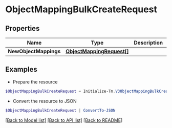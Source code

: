 # ObjectMappingBulkCreateRequest
## Properties

Name | Type | Description | Notes
------------ | ------------- | ------------- | -------------
**NewObjectMappings** | [**ObjectMappingRequest[]**](ObjectMappingRequest.md) |  | 

## Examples

- Prepare the resource
```powershell
$ObjectMappingBulkCreateRequest = Initialize-Tm.V3ObjectMappingBulkCreateRequest  -NewObjectMappings null
```

- Convert the resource to JSON
```powershell
$ObjectMappingBulkCreateRequest | ConvertTo-JSON
```

[[Back to Model list]](../README.md#documentation-for-models) [[Back to API list]](../README.md#documentation-for-api-endpoints) [[Back to README]](../README.md)

